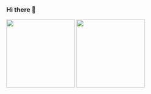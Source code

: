 ### Hi there 👋
<div>
  <img height="180em" src="https://github-readme-stats.vercel.app/api?username=Parafernalha&show_icons=true&theme=<strong>tokyonight</strong>&include_all_commits=true&count_private=true"/>
   <img height="180em" src="https://github-readme-stats.vercel.app/api/top-langs/?username=Parafernalha&layout=compact&langs_count=16&theme=tokyonight"/>
</div>

<!--
**Parafernalha/Parafernalha** is a ✨ _special_ ✨ repository because its `README.md` (this file) appears on your GitHub profile.

Here are some ideas to get you started:

- 🔭 I’m currently working on ...
- 🌱 I’m currently learning ...
- 👯 I’m looking to collaborate on ...
- 🤔 I’m looking for help with ...
- 💬 Ask me about ...
- 📫 How to reach me: ...
- 😄 Pronouns: ...
- ⚡ Fun fact: ...
-->
